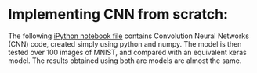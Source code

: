 # Implementing CNN from scratch:
The following [iPython notebook file](https://github.com/osamanadeem9/deep-learning-projects/blob/master/CNN_from_scratch/CNN_from_scratch.ipynb) contains Convolution Neural Networks (CNN) code, created simply using python and numpy. The model is then tested over 100 images of MNIST, and compared with an equivalent keras model. The results obtained using both are models are almost the same.

